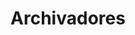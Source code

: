 ---
metaTitle: Archivadores | Repro Disseny
metaDescription: Archivadores personalizadas con calidad profesional en Cataluña.
keywords:
- archivadores
searchTerms:
- archivadores
image: /img/productos/mockupProduct.webp
galleryImages: []
alt: alt descripció de la foto
slug: archivadores
category: material-oficina
sku: 01-OFICI-0028
price: 0
brand: Reprodisseny
inStock: true
formFields: []
ratingValue: 0
reviewCount: 0
schemaType: Product
type: producto
title: Archivadores
description: descripción genérica de mi producto para probar
priceCurrency: EUR
schema:
  '@type': Product
  name: Archivadores
  description: descripción genérica de mi producto para probar
  image: https://reprodisseny.com/img/productos/mockupProduct.webp
  sku: 01-OFICI-0028
  brand:
    '@type': Organization
    name: Repro Disseny
  offers:
    '@type': Offer
    price: 0
    priceCurrency: EUR
    availability: https://schema.org/InStock
nav: Archivadores
faqs: []
---